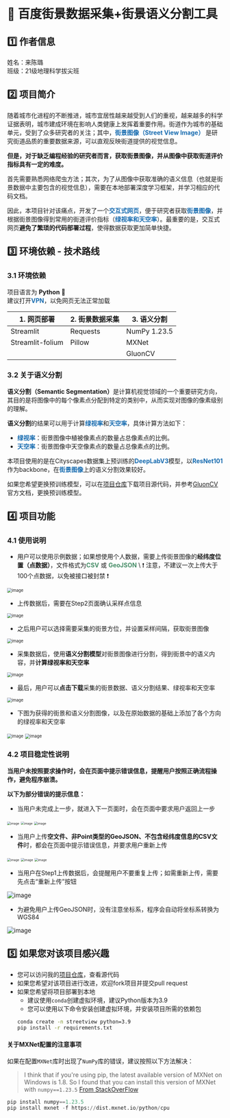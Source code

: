 # :house_with_garden: 百度街景数据采集+街景语义分割工具

## :one: 作者信息

姓名：来陈璐<br>
班级：21级地理科学拔尖班

## :two: 项目简介
随着城市化进程的不断推进，城市宜居性越来越受到人们的重视，越来越多的科学证据表明，城市建成环境在影响人类健康上发挥着重要作用。街道作为城市的基础单元，受到了众多研究者的关注；其中，<b><font color=#186cb0>街景图像（Street View Image）</font> </b>是研究街道品质的重要数据来源，可以直观反映街道提供的视觉信息。

<b>但是，对于缺乏编程经验的研究者而言，获取街景图像，并从图像中获取街道评价指标具有一定的难度。</b>

首先需要熟悉网络爬虫方法；其次，为了从图像中获取准确的语义信息（也就是街景数据中主要包含的视觉信息），需要在本地部署深度学习框架，并学习相应的代码文档。

因此，本项目针对该痛点，开发了一个<b><font color=#186cb0>交互式网页</font></b>，便于研究者获取<b><font color=#186cb0>街景图像</font></b>，并根据街景图像得到常用的街道评价指标（<b><font color=#186cb0>绿视率和天空率</font></b>）。最重要的是，交互式网页<b>避免了繁琐的代码部署过程</b>，使得数据获取更加简单快捷。

## :three: 环境依赖 - 技术路线
### 3.1 环境依赖

项目语言为 **Python** :snake: <br>
建议打开<b><font color=#186cb0>VPN</font></b>，以免网页无法正常加载

| 1. 网页部署      | 2. 街景数据采集 | 3. 语义分割  |
| ---------------- | --------------- | ------------ |
| Streamlit        | Requests        | NumPy 1.23.5 |
| Streamlit-folium | Pillow          | MXNet        |
|                  |                 | GluonCV      |

### 3.2 关于语义分割 
<b>语义分割（Semantic Segmentation）</b>是计算机视觉领域的一个重要研究方向，其目的是将图像中的每个像素点分配到特定的类别中，从而实现对图像的像素级别的理解。

<b>语义分割</b>的结果可以用于计算<b><font color=#186cb0>绿视率</font></b>和<b><font color=#186cb0>天空率</font></b>，具体计算方法如下：

- <b><font color=#186cb0>绿视率</font></b>：街景图像中植被像素点的数量占总像素点的比例。
- <b><font color=#186cb0>天空率</font></b>：街景图像中天空像素点的数量占总像素点的比例。

本项目使用的是在Cityscapes数据集上预训练的<b><font color=#186cb0>DeepLabV3</font></b>模型，以<b><font color=#186cb0>ResNet101</font></b>作为backbone，在<b><font color=#186cb0>街景图像</font></b>上的语义分割效果较好。

如果您希望更换预训练模型，可以在[项目仓库](https://github.com/Antonia-Lake/Street-View-AOI-Spider)下载项目源代码，并参考[GluonCV](https://cv.gluon.ai/model_zoo/segmentation.html)官方文档，更换预训练模型。

## :four: 项目功能

### 4.1 使用说明
- 用户可以使用示例数据；如果想使用个人数据，需要上传街景图像的<b>经纬度位置（点数据）</b>，文件格式为<b><font color=#478e68>CSV</font></b> 或 <b><font color=#478e68>GeoJSON</font></b> \\
:exclamation: 注意，不建议一次上传大于100个点数据，以免被接口被封禁 :exclamation:

<img src="./gif/step1.gif" alt="image" style="zoom:67%;" />

- 上传数据后，需要在Step2页面确认采样点信息

<img src="./gif/step2.gif" alt="image" style="zoom:67%;" />

- 之后用户可以选择需要采集的街景方位，并设置采样间隔，获取街景图像

<img src="./gif/step4_1.gif" alt="image" style="zoom:67%;" />

- 采集数据后，使用<b>语义分割模型</b>对街景图像进行分割，得到街景中的语义内容，并<b>计算绿视率和天空率</b>

<img src="./gif/step4_1.gif" alt="image" style="zoom:67%;" />

- 最后，用户可以<b>点击下载</b>采集的街景数据、语义分割结果、绿视率和天空率

<img src="./gif/step4_2.gif" alt="image" style="zoom:67%;" />

- 下图为获得的街景和语义分割图像，以及在原始数据的基础上添加了各个方向的绿视率和天空率

<img src="./gif/download.png" alt="image" style="zoom:67%;" />

<img src="./gif/result1.png" alt="image" style="zoom:70%;" />

### 4.2 项目稳定性说明

<b>当用户未按照要求操作时，会在页面中提示错误信息，提醒用户按照正确流程操作，避免程序崩溃。</b> 

<b>以下为部分错误的提示信息：</b>

- 当用户未完成上一步，就进入下一页面时，会在页面中要求用户返回上一步

<img src="./gif/warn1.png" alt="image" style="zoom: 50%;" />

<img src="./gif/warn2.png" alt="image" style="zoom: 48%;" />

<img src="./gif/warn3.png" alt="image" style="zoom: 50%;" />

- 当用户上传<b>空文件、非Point类型的GeoJSON、不包含经纬度信息的CSV文件</b>时，都会在页面中提示错误信息，并要求用户重新上传

<img src="./gif/warn_empty.png" alt="image" style="zoom:50%;" />

<img src="./gif/warn_notpoint.png" alt="image" style="zoom:50%;" />

<img src="./gif/warn_notnumber.png" alt="image" style="zoom:50%;" />

- 当用户在Step1上传数据后，会提醒用户不要重复上传；如需重新上传，需要先点击“重新上传”按钮

![image](./gif/warn_reload.png)

- 为避免用户上传GeoJSON时，没有注意坐标系，程序会自动将坐标系转换为WGS84

![image](./gif/warn_coor.png)

## :five: 如果您对该项目感兴趣

- 您可以访问我的[项目仓库](https://github.com/Antonia-Lake/Street-View-AOI-Spider)，查看源代码
- 如果您希望对该项目进行改进，欢迎fork项目并提交pull request
- 如果您希望将项目部署到本地
    - 建议使用`conda`创建虚拟环境，建议Python版本为3.9
    - 您可以使用以下命令安装创建虚拟环境，并安装项目所需的依赖包
    ```cmd
    conda create -n streetview python=3.9
    pip install -r requirements.txt
    ```

#### 关于MXNet配置的注意事项

如果在配置`MXNet`库时出现了`NumPy`库的错误，建议按照以下方法解决：

> I think that if you're using pip, the latest available version of MXNet on Windows is 1.8. So I found that you can install this version of MXNet with `numpy==1.23.5`   [From StackOverFlow](https://stackoverflow.com/questions/65325177/how-to-solve-numpy-error-while-installing-mxnet)

```py
pip install numpy==1.23.5
pip install mxnet -f https://dist.mxnet.io/python/cpu
```

